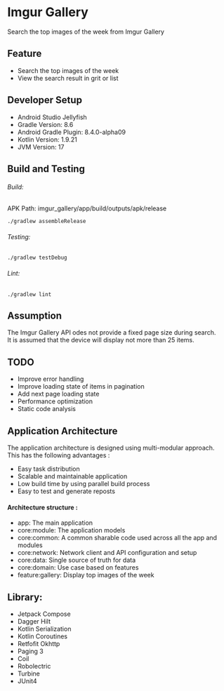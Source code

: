 # Imgur Gallery
Search the top images of the week from Imgur Gallery

## Feature
- Search the top images of the week
- View the search result in grit or list

## Developer Setup
- Android Studio Jellyfish
- Gradle Version: 8.6
- Android Gradle Plugin: 8.4.0-alpha09
- Kotlin Version: 1.9.21
- JVM Version: 17

## Build and Testing
###### Build:
APK Path: imgur_gallery/app/build/outputs/apk/release
```
./gradlew assembleRelease
```
###### Testing:
```
./gradlew testDebug
```
###### Lint:
```
./gradlew lint
```

## Assumption
The Imgur Gallery API odes not provide a fixed page size during search. \
It is assumed that the device will display not more than 25 items. 

## TODO
- Improve error handling
- Improve loading state of items in pagination
- Add next page loading state
- Performance optimization
- Static code analysis 

## Application Architecture
The application architecture is designed using multi-modular approach. \
This has the following advantages : 
- Easy task distribution
- Scalable and maintainable application
- Low build time by using parallel build process
- Easy to test and generate reposts

#### Architecture structure :
- app: The main application
- core:module: The application models
- core:common: A common sharable code used across all the app and modules
- core:network: Network client and API configuration and setup
- core:data: Single source of truth for data
- core:domain: Use case based on features
- feature:gallery: Display top images of the week

## Library:
- Jetpack Compose
- Dagger Hilt
- Kotlin Serialization
- Kotlin Coroutines
- Retfofit Okhttp
- Paging 3
- Coil
- Robolectric
- Turbine
- JUnit4